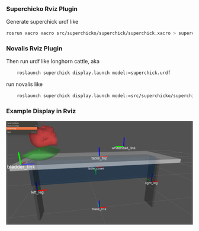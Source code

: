 ### Superchicko Rviz Plugin

Generate superchick urdf like 

```bash
rosrun xacro xacro src/superchicko/superchick/superchick.xacro > superchick.xacro
```

### Novalis Rviz Plugin
Then run urdf like longhorn cattle, aka

```bash
	roslaunch superchick display.launch model:=superchick.urdf
```

run novalis like

```bash
	roslaunch superchick display.launch model:=src/superchicko/superchick/novalis.xacro
```

### Example Display in Rviz
![Example Display in Rviz](/superchick/meshes/model.png)